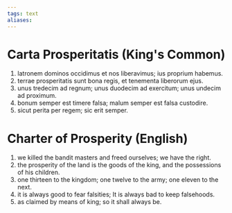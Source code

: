 ```yaml
---
tags: text
aliases:
---
```

# Carta Prosperitatis (King's Common)
1. latronem dominos occidimus et nos liberavimus; ius proprium habemus.
2. terrae prosperitatis sunt bona regis, et tenementa liberorum ejus.
3. unus tredecim ad regnum; unus duodecim ad exercitum; unus undecim ad proximum.
4. bonum semper est timere falsa; malum semper est falsa custodire.
5. sicut perita per regem; sic erit semper.

# Charter of Prosperity (English)
1. we killed the bandit masters and freed ourselves; we have the right.
2. the prosperity of the land is the goods of the king, and the possessions of his children.
3. one thirteen to the kingdom; one twelve to the army; one eleven to the next.
4. it is always good to fear falsities; It is always bad to keep falsehoods.
5. as claimed by means of king; so it shall always be.